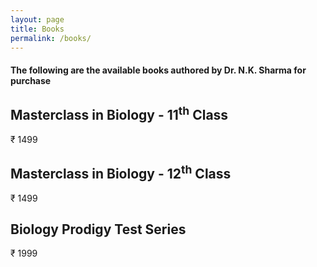 ```yaml
---
layout: page
title: Books
permalink: /books/
---
```


#### The following are the available books authored by Dr. N.K. Sharma for purchase 

<div class="simpleCart_shelfItem">
  <h2 class="item_name">Masterclass in Biology - 11<sup>th</sup> Class</h2>
  <span class="item_price">₹ 1499</span>
  <form><script src="https://checkout.razorpay.com/v1/payment-button.js" data-payment_button_id="pl_NZatmxhMEcQnoC" async> </script> </form>
</div>
<div class="simpleCart_shelfItem">
  <h2 class="item_name">Masterclass in Biology - 12<sup>th</sup> Class</h2>
  <span class="item_price">₹ 1499</span>
  <form><script src="https://checkout.razorpay.com/v1/payment-button.js" data-payment_button_id="pl_NZay8b5AXtROvl" async> </script> </form>
</div>
<div class="simpleCart_shelfItem">
  <h2 class="item_name">Biology Prodigy Test Series</h2>
  <span class="item_price">₹ 1999</span>
  <form><script src="https://checkout.razorpay.com/v1/payment-button.js" data-payment_button_id="pl_NZazXr192OYqkz" async> </script> </form>
</div>

<link rel="stylesheet" href="/styles/custom.css">
<script src="https://checkout.razorpay.com/v1/checkout.js"></script>
<script src="https://cdnjs.cloudflare.com/ajax/libs/simplecartjs/3.0.5/simplecart.min.js" integrity="sha512-EOuiE1YuBkhsjVlAEjRmjJbQa2phU+9s0akQHiXOp5Zs/ye429onMubcIKvSnLjeqt+ttFEkPwQFrMzJ6bg5rA==" crossorigin="anonymous" referrerpolicy="no-referrer"></script>
<script src="https://code.jquery.com/jquery-3.7.1.slim.min.js" integrity="sha256-kmHvs0B+OpCW5GVHUNjv9rOmY0IvSIRcf7zGUDTDQM8=" crossorigin="anonymous"></script>
<script>
var options = {
  "key": "rzp_test_8nqzUjES33w76e", // Enter the Key ID generated from the Dashboard
  "amount": "1999", // Amount is in currency subunits. Default currency is INR. Hence, 50000 refers to 50000 paise
  "currency": "INR",
  "name": "A2Z Educational Services Private Limited", //your business name
  "description": "Masterclass in Biology Content",
  "image": "https://i.imgur.com/n5tjHFD.png",
  "order_id": "order_9A33XWu170gUtmSample", //This is a sample Order ID. Pass the `id` obtained in the response of Step 1
  "callback_url": "https://eneqd3r9zrjok.x.pipedream.net/",
  "prefill": { //We recommend using the prefill parameter to auto-fill customer's contact information especially their phone number
    "name": "Gaurav Kumar", //your customer's name
    "email": "gaurav.kumar@example.com",
    "contact": "9000090000" //Provide the customer's phone number for better conversion rates 
  },
  "notes": {
    "address": "Razorpay Corporate Office"
  },
  "theme": {
    "color": "#3399cc"
  }
};
$(document).ready(function() {
  $(".razorPaymentGateway").on("click", function(e){
    var rzp1 = new Razorpay(options);
    rzp1.open();
    e.preventDefault();
  });
});
</script>
